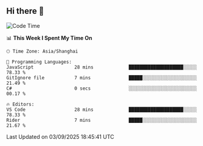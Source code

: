 ## Hi there 👋

<!--START_SECTION:waka-->
![Code Time](http://img.shields.io/badge/Code%20Time-22%20hrs%2046%20mins-blue)

📊 **This Week I Spent My Time On** 

```text
🕑︎ Time Zone: Asia/Shanghai

💬 Programming Languages: 
JavaScript               28 mins             ████████████████████░░░░░   78.33 % 
GitIgnore file           7 mins              █████░░░░░░░░░░░░░░░░░░░░   21.49 % 
C#                       0 secs              ░░░░░░░░░░░░░░░░░░░░░░░░░   00.17 % 

🔥 Editors: 
VS Code                  28 mins             ████████████████████░░░░░   78.33 % 
Rider                    7 mins              █████░░░░░░░░░░░░░░░░░░░░   21.67 % 
```


 Last Updated on 03/09/2025 18:45:41 UTC
<!--END_SECTION:waka-->
